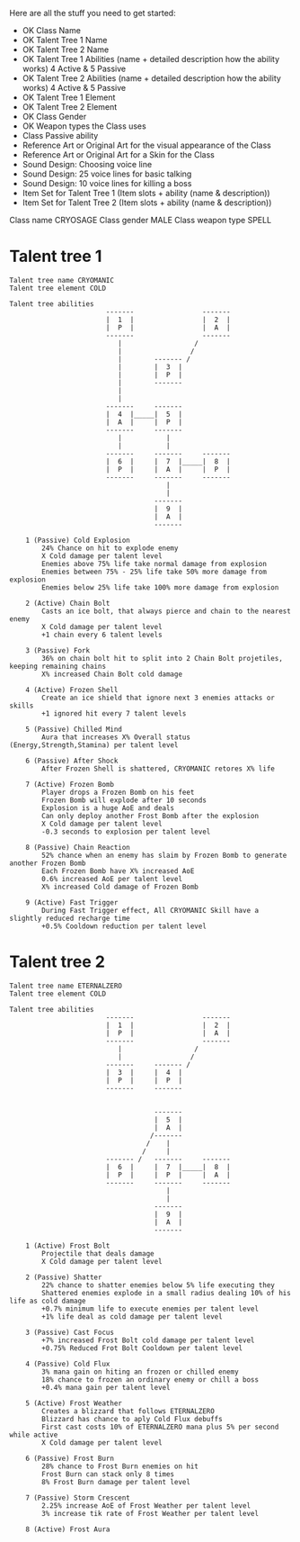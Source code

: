 Here are all the stuff you need to get started: 

- OK Class Name 
- OK Talent Tree 1 Name
- OK Talent Tree 2 Name
- OK Talent Tree 1 Abilities (name + detailed description how the ability works) 4 Active & 5 Passive
- OK Talent Tree 2 Abilities (name + detailed description how the ability works) 4 Active & 5 Passive
- OK Talent Tree 1 Element
- OK Talent Tree 2 Element
- OK Class Gender
- OK Weapon types the Class uses
- Class Passive ability
- Reference Art or Original Art for the visual appearance of the Class
- Reference Art or Original Art for a Skin for the Class
- Sound Design: Choosing voice line
- Sound Design: 25 voice lines for basic talking
- Sound Design: 10 voice lines for killing a boss
- Item Set for Talent Tree 1 (Item slots + ability (name & description))
- Item Set for Talent Tree 2 (Item slots + ability (name & description))

Class name CRYOSAGE
Class gender MALE
Class weapon type SPELL

# Talent tree 1
    Talent tree name CRYOMANIC
    Talent tree element COLD

    Talent tree abilities
                            -------                 -------
                            |  1  |                 |  2  |
                            |  P  |                 |  A  | 
                            -------                 -------
                               |                  /
                               |                 / 
                               |        ------- /
                               |        |  3  |
                               |        |  P  |
                               |        -------
                               |
                               |
                            -------     -------
                            |  4  |_____|  5  |
                            |  A  |     |  P  |
                            -------     -------
                               |           |
                               |           |
                            -------     -------     -------
                            |  6  |     |  7  |_____|  8  |
                            |  P  |     |  A  |     |  P  |
                            -------     -------     -------
                                           |
                                           |
                                        -------
                                        |  9  |
                                        |  A  |
                                        -------

        1 (Passive) Cold Explosion
            24% Chance on hit to explode enemy
            X Cold damage per talent level
            Enemies above 75% life take normal damage from explosion
            Enemies between 75% - 25% life take 50% more damage from explosion
            Enemies below 25% life take 100% more damage from explosion

        2 (Active) Chain Bolt
            Casts an ice bolt, that always pierce and chain to the nearest enemy
            X Cold damage per talent level
            +1 chain every 6 talent levels

        3 (Passive) Fork
            36% on chain bolt hit to split into 2 Chain Bolt projetiles, keeping remaining chains
            X% increased Chain Bolt cold damage

        4 (Active) Frozen Shell
            Create an ice shield that ignore next 3 enemies attacks or skills
            +1 ignored hit every 7 talent levels
        
        5 (Passive) Chilled Mind
            Aura that increases X% Overall status (Energy,Strength,Stamina) per talent level

        6 (Passive) After Shock
            After Frozen Shell is shattered, CRYOMANIC retores X% life

        7 (Active) Frozen Bomb
            Player drops a Frozen Bomb on his feet
            Frozen Bomb will explode after 10 seconds
            Explosion is a huge AoE and deals
            Can only deploy another Frost Bomb after the explosion
            X Cold damage per talent level
            -0.3 seconds to explosion per talent level

        8 (Passive) Chain Reaction
            52% chance when an enemy has slaim by Frozen Bomb to generate another Frozen Bomb
            Each Frozen Bomb have X% increased AoE
            0.6% increased AoE per talent level
            X% increased Cold damage of Frozen Bomb

        9 (Active) Fast Trigger
            During Fast Trigger effect, All CRYOMANIC Skill have a slightly reduced recharge time
            +0.5% Cooldown reduction per talent level

# Talent tree 2
    Talent tree name ETERNALZERO
    Talent tree element COLD

    Talent tree abilities
                            -------                 -------
                            |  1  |                 |  2  |
                            |  P  |                 |  A  | 
                            -------                 -------
                               |                  /
                               |                 / 
                            -------     ------- /
                            |  3  |     |  4  |
                            |  P  |     |  P  |
                            -------     -------
                                
                                
                                        -------
                                        |  5  |
                                        |  A  |
                                       /-------
                                      /    |
                                     /     |
                            ------- /   -------     -------
                            |  6  |     |  7  |_____|  8  |
                            |  P  |     |  P  |     |  A  |
                            -------     -------     -------
                                           |
                                           |
                                        -------
                                        |  9  |
                                        |  A  |
                                        -------

        1 (Active) Frost Bolt
            Projectile that deals damage
            X Cold damage per talent level

        2 (Passive) Shatter
            22% chance to shatter enemies below 5% life executing they
            Shattered enemies explode in a small radius dealing 10% of his life as cold damage
            +0.7% minimum life to execute enemies per talent level
            +1% life deal as cold damage per talent level

        3 (Passive) Cast Focus
            +7% increased Frost Bolt cold damage per talent level
            +0.75% Reduced Frot Bolt Cooldown per talent level

        4 (Passive) Cold Flux
            3% mana gain on hiting an frozen or chilled enemy
            18% chance to frozen an ordinary enemy or chill a boss
            +0.4% mana gain per talent level

        5 (Active) Frost Weather
            Creates a blizzard that follows ETERNALZERO
            Blizzard has chance to aply Cold Flux debuffs
            First cast costs 10% of ETERNALZERO mana plus 5% per second while active
            X Cold damage per talent level

        6 (Passive) Frost Burn
            28% chance to Frost Burn enemies on hit
            Frost Burn can stack only 8 times
            8% Frost Burn damage per talent level

        7 (Passive) Storm Crescent
            2.25% increase AoE of Frost Weather per talent level
            3% increase tik rate of Frost Weather per talent level

        8 (Active) Frost Aura
            